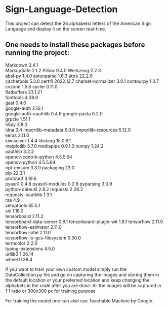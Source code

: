 # Sign-Language-Detection
This project can detect the 26 alphabets/ letters of the American Sign Language and display it on the screen real-time. 


## One needs to install these packages before running the project:
Markdown	                    3.4.1	
MarkupSafe	                  2.1.2	
Pillow	                      9.4.0	
Werkzeug	                    2.2.3	
absl-py	                      1.4.0	
astunparse	                  1.6.3	
attrs	                        22.2.0	
cachetools	                  5.3.0	
certifi	                      2022.12.7	
charset-normalizer	          3.0.1	
contourpy	                    1.0.7	
cvzone	                      1.5.6	
cycler	                      0.11.0	
flatbuffers	                  23.1.21	
fonttools	                    4.38.0	
gast	                        0.4.0	
google-auth	                  2.16.1	
google-auth-oauthlib	        0.4.6
google-pasta	                0.2.0	
grpcio	                      1.51.1	
h5py	                        3.8.0	
idna	                        3.4	
importlib-metadata	          6.0.0	
importlib-resources	          5.12.0	
keras	                        2.11.0	
kiwisolver	                  1.4.4	
libclang	                    15.0.6.1	
matplotlib	                  3.7.0	
mediapipe	                    0.9.1.0	
numpy	                        1.24.2	
oauthlib	                    3.2.2	
opencv-contrib-python       	4.5.5.64	
opencv-python	                4.5.5.64	
opt-einsum	                  3.3.0	
packaging	                    23.0	
pip	                          22.3.1	
protobuf	                    3.19.6	
pyasn1	                      0.4.8	
pyasn1-modules	              0.2.8	
pyparsing	                    3.0.9	
python-dateutil	              2.8.2	
requests	                    2.28.2	
requests-oauthlib	            1.3.1	
rsa	                          4.9	
setuptools	                  65.5.1	
six	                          1.16.0	
tensorboard	                  2.11.2	
tensorboard-data-server	      0.6.1	
tensorboard-plugin-wit	      1.8.1	
tensorflow	                  2.11.0	
tensorflow-estimator	        2.11.0	
tensorflow-intel	            2.11.0	
tensorflow-io-gcs-filesystem	0.30.0	
termcolor	                    2.2.0	
typing-extensions	            4.5.0	
urllib3	                      1.26.14	
wheel	                        0.38.4	


If you want to train your own custom model simply run the DataCollection.py file and go on capturing the images and storing them in the default location or your preferred location and keep changing the alphabets in the code after you are done.
All the images will be captured in 1:1 ratio or 300x300 px for training purpose


For training the model one can also use Teachable Machine by Google.
